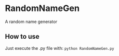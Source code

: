 # RandomNameGen
A random name generator

## How to use
Just execute the .py file with:
`python RandomNameGen.py`
